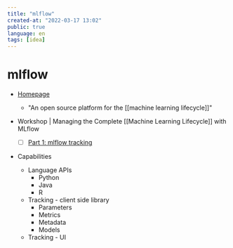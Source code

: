 ```yaml
---
title: "mlflow"
created-at: "2022-03-17 13:02"
public: true
language: en
tags: [idea]
---
```


# mlflow

- [Homepage](https://mlflow.org/)
	- "An open source platform for the [[machine learning lifecycle]]"

- Workshop | Managing the Complete [[Machine Learning Lifecycle]] with MLflow
	- [ ] [Part 1: mlflow tracking](https://www.youtube.com/watch?v=x3cxvsUFVZA)

- Capabilities
	- Language APIs
		- Python
		- Java
		- R
	- Tracking - client side library
		- Parameters
		- Metrics
		- Metadata
		- Models
	- Tracking - UI
